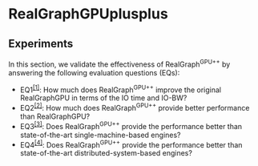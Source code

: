 # RealGraphGPUplusplus
## Experiments

In this section, we validate the effectiveness of RealGraph<sup>GPU++</sup> by answering the following evaluation questions (EQs):

* EQ1<sup>[\[1\]](https://github.com/JMPARK96/RealGraphGPUplusplus/blob/main/EQ1.md)</sup>: How much does RealGraph<sup>GPU++</sup> improve the original RealGraphGPU in terms of the IO time and IO-BW?
* EQ2<sup>[\[2\]](https://github.com/JMPARK96/RealGraphGPUplusplus/blob/main/EQ2.md)</sup>: How much does RealGraph<sup>GPU++</sup> provide better performance than RealGraphGPU?
* EQ3<sup>[\[3\]](https://github.com/JMPARK96/RealGraphGPUplusplus/blob/main/EQ3.md)</sup>: Does RealGraph<sup>GPU++</sup> provide the performance better than state-of-the-art single-machine-based engines?
* EQ4<sup>[\[4\]](https://github.com/JMPARK96/RealGraphGPUplusplus/blob/main/EQ4.md)</sup>: Does RealGraph<sup>GPU++</sup> provide the performance better than state-of-the-art distributed-system-based engines?
